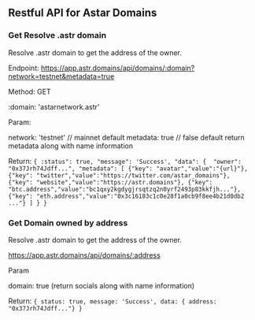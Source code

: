 ## Restful API for Astar Domains

### Get Resolve .astr domain
Resolve .astr domain to get the address of the owner.

Endpoint: https://app.astr.domains/api/domains/:domain?network=testnet&metadata=true

Method: GET

:domain: 'astarnetwork.astr'

Param: 

network: 'testnet' // mainnet default
metadata: true // false default return metadata along with name information

Return: 
``
{
    :status": true,
    "message": 'Success',
    "data": { 
        "owner": "0x37Jrh74Jdff...",
        "metadata": [
            {"key": "avatar","value":"{url}"},
            {"key": "twitter","value":"https://twitter.com/astar_domains"},
            {"key": "website","value":"https://astr.domains"},
            {"key": "btc.address","value":"bc1qxy2kgdygjrsqtzq2n0yrf2493p83kkfjh..."},
            {"key": "eth.address","value":"0x3c16183c1c0e28f1a0cb9f8ee4b21d0db2 ..."}
        ]
    }
}
``

### Get Domain owned by address
Resolve .astr domain to get the address of the owner.

https://app.astr.domains/api/domains/:address

Param

domain: true (return socials along with name information)

Return: 
``
{
    status: true,
    message: 'Success',
    data: { address: "0x37Jrh74Jdff..."}
}
``


